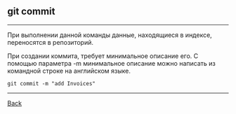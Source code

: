 
## **git commit**
---
При выполнении данной команды данные, находящиеся в индексе, переносятся в репозиторий.

При создании коммита, требует минимальное описание его. С помощью параметра -m минимальное описание можно написать из командной строке на английском языке.

```bash=
git commit -m "add Invoices"
```

---
[Back](./comandsgit.md)
